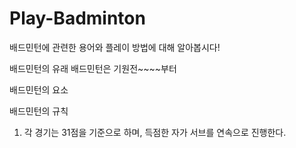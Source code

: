 # Play-Badminton
배드민턴에 관련한 용어와 플레이 방법에 대해 알아봅시다!

배드민턴의 유래
배드민턴은 기원전~~~~부터 

배드민턴의 요소

배드민턴의 규칙
 1. 각 경기는 31점을 기준으로 하며, 득점한 자가 서브를 연속으로 진행한다.
